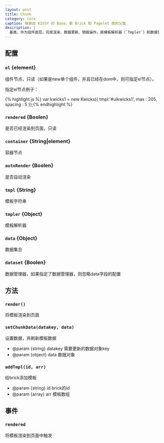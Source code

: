 ```yaml
---
layout: post
title: Chunk
category: core
caption: 继承自 KISSY 的 Base，是 Brick 和 Pagelet 类的父类
description: |
  基类，作为组件底层，完成渲染、数据更新、销毁操作，是模板解析器（`Tmpler`）和数据管理器（`Dataset`）的调度者。
---
```


## 配置

### `el` {element}

组件节点，只读（如果是new单个组件，并且已经在dom中，则可指定el节点）。

指定el节点例子：

{% highlight js %}
var kwicks1 = new Kwicks({
    tmpl:'#ulkwicks1',
    max : 205,
    spacing : 5
});{% endhighlight %}

### `rendered` {Boolen}

是否已经渲染到页面，只读

### `container` {String|element}

容器节点

### `autoRender` {Boolen}

是否自动渲染

### `tmpl` {String}

模板字符串

### `tmpler` {Object}

模板解析器

### `data` {Object}

数据集合

### `dataset` {Boolen}

数据管理器，如果指定了数据管理器，则忽略data字段的配置


## 方法

### `render()`

将模板渲染到页面

### `setChunkData(datakey, data)`

设置数据，并刷新模板数据

* @param {string} datakey 需要更新的数据对象key
* @param {object} data    数据对象

### `addTmpl(id, arr)`

给brick添加模板

* @param {string} id  brick的id
* @param {array} arr 模板数组


## 事件

### `rendered`

将模板渲染到页面中触发
